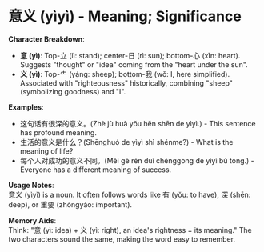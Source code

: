 # **意义 (yìyì) - Meaning; Significance**

**Character Breakdown**:  
- **意 (yì)**: Top-立 (lì: stand); center-日 (rì: sun); bottom-心 (xīn: heart). Suggests "thought" or "idea" coming from the "heart under the sun".  
- **义 (yì)**: Top-⺧ (yáng: sheep); bottom-我 (wǒ: I, here simplified). Associated with "righteousness" historically, combining "sheep" (symbolizing goodness) and "I".

**Examples**:  
- 这句话有很深的意义。(Zhè jù huà yǒu hěn shēn de yìyì.) - This sentence has profound meaning.  
- 生活的意义是什么？(Shēnghuó de yìyì shì shénme?) - What is the meaning of life?  
- 每个人对成功的意义不同。(Měi gè rén duì chénggōng de yìyì bù tóng.) - Everyone has a different meaning of success.

**Usage Notes**:  
意义 (yìyì) is a noun. It often follows words like 有 (yǒu: to have), 深 (shēn: deep), or 重要 (zhòngyào: important).

**Memory Aids**:  
Think: "意 (yì: idea) + 义 (yì: right), an idea's rightness = its meaning." The two characters sound the same, making the word easy to remember.